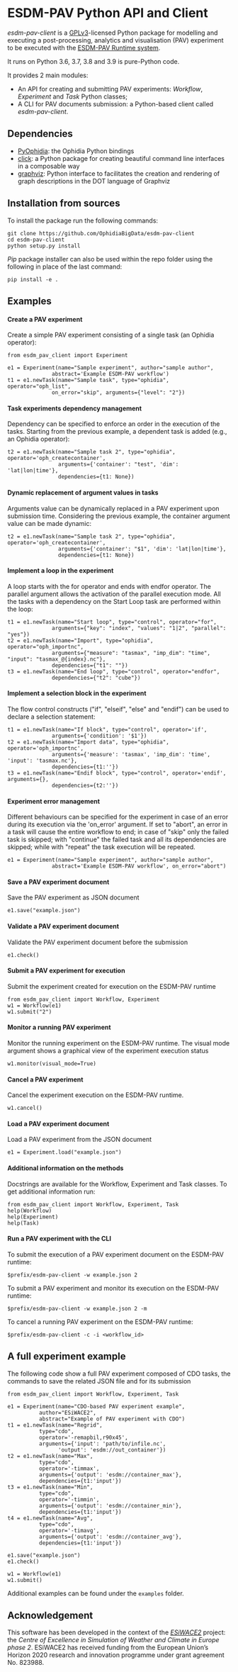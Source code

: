 ESDM-PAV Python API and Client
==============================

*esdm-pav-client* is a [GPLv3](http://www.gnu.org/licenses/gpl-3.0.txt)-licensed Python package for modelling and executing a post-processing, analytics and visualisation (PAV) experiment to be executed with the [ESDM-PAV Runtime system](https://github.com/OphidiaBigData/esdm-pav-runtime).

It runs on Python 3.6, 3.7, 3.8 and 3.9 is pure-Python code.

It provides 2 main modules:

-   An API for creating and submitting PAV experiments: *Workflow*, *Experiment* and *Task* Python classes;
-   A CLI for PAV documents submission: a Python-based client called *esdm-pav-client*.

Dependencies
------------

-   [PyOphidia](https://github.com/OphidiaBigData/PyOphidia): the Ophidia Python bindings
-   [click](https://click.palletsprojects.com): a Python package for creating beautiful command line interfaces in a composable way
-   [graphviz](https://graphviz.readthedocs.io/en/stable/): Python interface to facilitates the creation and rendering of graph descriptions in the DOT language of Graphviz

Installation from sources
-------------------------

To install the package run the following commands:

``` {.sourceCode .bash}
git clone https://github.com/OphidiaBigData/esdm-pav-client
cd esdm-pav-client
python setup.py install
```

*Pip* package installer can also be used within the repo folder using the following in place of the last command:

``` {.sourceCode .bash}
pip install -e .
```

Examples
--------

#### Create a PAV experiment

Create a simple PAV experiment consisting of a single task (an Ophidia operator):

``` {.sourceCode .python}
from esdm_pav_client import Experiment

e1 = Experiment(name="Sample experiment", author="sample author",
              abstract='Example ESDM-PAV workflow')
t1 = e1.newTask(name="Sample task", type="ophidia", operator="oph_list", 
              on_error="skip", arguments={"level": "2"})
```

#### Task experiments dependency management

Dependency can be specified to enforce an order in the execution of the tasks. Starting from the previous example, a dependent task is added (e.g., an Ophidia operator):

``` {.sourceCode .python}
t2 = e1.newTask(name="Sample task 2", type="ophidia", operator='oph_createcontainer', 
                arguments={'container': "test", 'dim': 'lat|lon|time'},
                dependencies={t1: None}) 
```

#### Dynamic replacement of argument values in tasks

Arguments value can be dynamically replaced in a PAV experiment upon submission time. Considering the previous example, the container argument value can be made dynamic:

``` {.sourceCode .python}
t2 = e1.newTask(name="Sample task 2", type="ophidia", operator='oph_createcontainer', 
                arguments={'container': "$1", 'dim': 'lat|lon|time'},
                dependencies={t1: None})
```

#### Implement a loop in the experiment

A loop starts with the for operator and ends with endfor operator. The parallel argument allows the activation of the parallel execution mode. All the tasks with a dependency on the Start Loop task are performed within the loop:

```
t1 = e1.newTask(name="Start loop", type="control", operator="for", 
              arguments={"key": "index", "values": "1|2", "parallel": "yes"})
t2 = e1.newTask(name="Import", type="ophidia", operator="oph_importnc", 
              arguments={"measure": "tasmax", "imp_dim": "time", "input": "tasmax_@{index}.nc"}, 
              dependencies={"t1": ""})
t3 = e1.newTask(name="End loop", type="control", operator="endfor", 
              dependencies={"t2": "cube"})
```

#### Implement a selection block in the experiment

The flow control constructs ("if", "elseif", "else" and "endif") can be used to declare a selection statement:

```
t1 = e1.newTask(name="If block", type="control", operator='if', 
              arguments={'condition': '$1'})
t2 = e1.newTask(name="Import data", type="ophidia", operator='oph_importnc',
              arguments={'measure': 'tasmax', 'imp_dim': 'time', 'input': 'tasmax.nc'},
              dependencies={t1:''})
t3 = e1.newTask(name="Endif block", type="control", operator='endif', arguments={},
              dependencies={t2:''})
```

#### Experiment error management 

Different behaviours can be specified for the experiment in case of an error during its execution via the 'on_error' argument. If set to "abort", an error in a task will cause the entire workflow to end; in case of "skip" only the failed task is skipped; with "continue" the failed task and all its dependencies are skipped; while with "repeat" the task execution will be repeated. 

```
e1 = Experiment(name="Sample experiment", author="sample author",
              abstract='Example ESDM-PAV workflow', on_error="abort")
```

#### Save a PAV experiment document

Save the PAV experiment as JSON document

``` {.sourceCode .python}
e1.save("example.json")
```

#### Validate a PAV experiment document

Validate the PAV experiment document before the submission

``` {.sourceCode .python}
e1.check()
```

#### Submit a PAV experiment for execution

Submit the experiment created for execution on the ESDM-PAV runtime

``` {.sourceCode .python}
from esdm_pav_client import Workflow, Experiment
w1 = Workflow(e1)
w1.submit("2")
```

#### Monitor a running PAV experiment

Monitor the running experiment on the ESDM-PAV runtime. The visual mode argument shows a graphical view of the experiment execution status

``` {.sourceCode .python}
w1.monitor(visual_mode=True)
```

#### Cancel a PAV experiment

Cancel the experiment execution on the ESDM-PAV runtime.

``` {.sourceCode .python}
w1.cancel()
```

#### Load a PAV experiment document

Load a PAV experiment from the JSON document

``` {.sourceCode .python}
e1 = Experiment.load("example.json")
```

#### Additional information on the methods

Docstrings are available for the Workflow, Experiment and Task classes. To get additional information run:

``` {.sourceCode .python}
from esdm_pav_client import Workflow, Experiment, Task
help(Workflow)
help(Experiment)
help(Task)
```

#### Run a PAV experiment with the CLI

To submit the execution of a PAV experiment document on the ESDM-PAV runtime:

``` {.sourceCode .bash}
$prefix/esdm-pav-client -w example.json 2
```

To submit a PAV experiment and monitor its execution on the ESDM-PAV runtime:

``` {.sourceCode .bash}
$prefix/esdm-pav-client -w example.json 2 -m
```

To cancel a running PAV experiment on the ESDM-PAV runtime:

``` {.sourceCode .bash}
$prefix/esdm-pav-client -c -i <workflow_id>
```

A full experiment example
-------------------------

The following code show a full PAV experiment composed of CDO tasks, the commands to save the related JSON file and for its submission

``` {.sourceCode .python}
from esdm_pav_client import Workflow, Experiment, Task
 
e1 = Experiment(name="CDO-based PAV experiment example",
          author="ESiWACE2",
          abstract="Example of PAV experiment with CDO")
t1 = e1.newTask(name="Regrid",
          type="cdo",
          operator='-remapbil,r90x45',
          arguments={'input': 'path/to/infile.nc', 
                'output': 'esdm://out_container'})
t2 = e1.newTask(name="Max",
          type="cdo",
          operator='-timmax',
          arguments={'output': 'esdm://container_max'},
          dependencies={t1:'input'})
t3 = e1.newTask(name="Min",
          type="cdo",
          operator='-timmin',
          arguments={'output': 'esdm://container_min'},
          dependencies={t1:'input'})
t4 = e1.newTask(name="Avg",
          type="cdo",
          operator='-timavg',
          arguments={'output': 'esdm://container_avg'},
          dependencies={t1:'input'})

e1.save("example.json")
e1.check()

w1 = Workflow(e1)
w1.submit()
```

Additional examples can be found under the `examples` folder.

Acknowledgement
---------------

This software has been developed in the context of the *[ESiWACE2](http://www.esiwace.eu)* project: the *Centre of Excellence in Simulation of Weather and Climate in Europe phase 2*. ESiWACE2 has received funding from the European Union’s Horizon 2020 research and innovation programme under grant agreement No. 823988.
